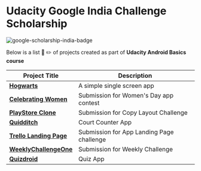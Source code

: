 # Udacity Google India Challenge Scholarship

![google-scholarship-india-badge](https://user-images.githubusercontent.com/5392993/39952807-7b74b360-55bc-11e8-9c78-a5ff867e469f.png)


Below is a list :book: :pencil2: of projects created as part of **Udacity Android Basics course** 


**Project Title** | **Description**
------------ | -------------
[**Hogwarts**](https://github.com/amy6/hogwarts) | A simple single screen app 
[**Celebrating Women**](https://github.com/amy6/womensdayapp) | Submission for Women's Day app contest
[**PlayStore Clone**](https://github.com/amy6/cloneplaystore) | Submission for Copy Layout Challenge
[**Quidditch**](https://github.com/amy6/quidditch) | Court Counter App
[**Trello Landing Page**](https://github.com/amy6/trello_appLandingPage) | Submission for App Landing Page challenge 
[**WeeklyChallengeOne**](https://github.com/amy6/WeeklyChallengeOne) | Submission for Weekly Challenge
[**Quizdroid**](https://github.com/amy6/quizdroid) | Quiz App


